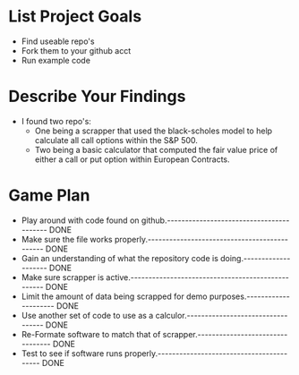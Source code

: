 # List Project Goals
- Find useable repo's 
- Fork them to your github acct 
- Run example code

# Describe Your Findings
- I found two repo's: 
  - One being a scrapper that used the black-scholes model to help calculate all call options within the S&P 500.
  - Two being a basic calculator that computed the fair value price of either a call or put option within European Contracts. 

# Game Plan
- Play around with code found on github.----------------------------------------- DONE
- Make sure the file works properly.--------------------------------------------- DONE
- Gain an understanding of what the repository code is doing.-------------------- DONE
- Make sure scrapper is active.-------------------------------------------------- DONE
- Limit the amount of data being scrapped for demo purposes.--------------------- DONE
- Use another set of code to use as a calculor.---------------------------------- DONE
- Re-Formate software to match that of scrapper.--------------------------------- DONE
- Test to see if software runs properly.----------------------------------------- DONE
